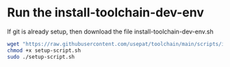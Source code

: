 # Run the install-toolchain-dev-env

If git is already setup, then download the file install-toolchain-dev-env.sh

```bash
wget "https://raw.githubusercontent.com/usepat/toolchain/main/scripts/install-toolchain-dev-env.sh"
chmod +x setup-script.sh
sudo ./setup-script.sh
```
